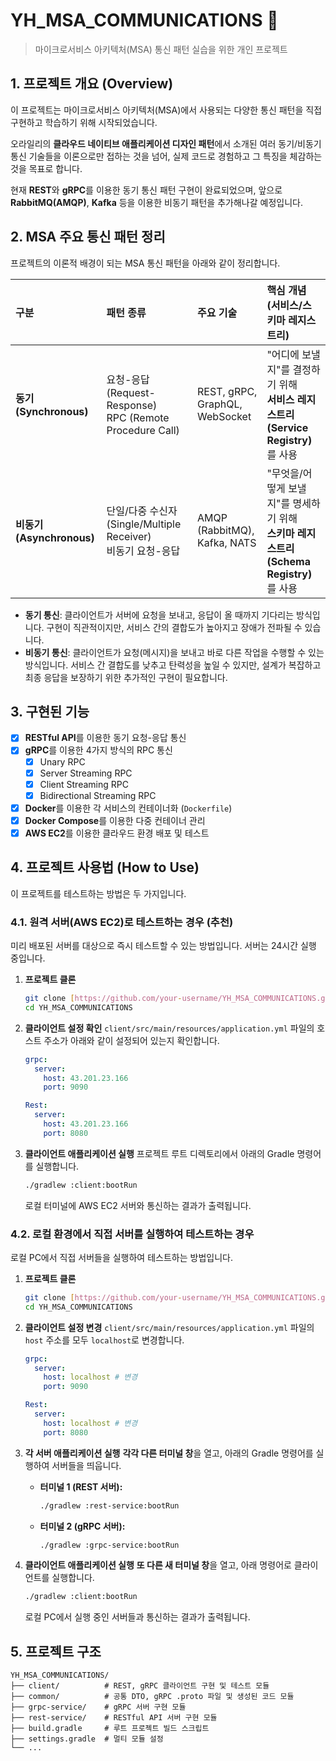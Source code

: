 # YH_MSA_COMMUNICATIONS 🔧
> 마이크로서비스 아키텍처(MSA) 통신 패턴 실습을 위한 개인 프로젝트

## 1. 프로젝트 개요 (Overview)

이 프로젝트는 마이크로서비스 아키텍처(MSA)에서 사용되는 다양한 통신 패턴을 직접 구현하고 학습하기 위해 시작되었습니다.

오라일리의 **클라우드 네이티브 애플리케이션 디자인 패턴**에서 소개된 여러 동기/비동기 통신 기술들을 이론으로만 접하는 것을 넘어, 실제 코드로 경험하고 그 특징을 체감하는 것을 목표로 합니다.

현재 **REST**와 **gRPC**를 이용한 동기 통신 패턴 구현이 완료되었으며, 앞으로 **RabbitMQ(AMQP)**, **Kafka** 등을 이용한 비동기 패턴을 추가해나갈 예정입니다.

## 2. MSA 주요 통신 패턴 정리

프로젝트의 이론적 배경이 되는 MSA 통신 패턴을 아래와 같이 정리합니다.

| 구분 | 패턴 종류 | 주요 기술 | 핵심 개념 (서비스/스키마 레지스트리) |
| :--- | :--- | :--- | :--- |
| **동기 (Synchronous)** | 요청-응답 (Request-Response)<br/>RPC (Remote Procedure Call) | REST, gRPC,<br/>GraphQL, WebSocket | "어디에 보낼지"를 결정하기 위해 <br/> **서비스 레지스트리(Service Registry)** 를 사용 |
| **비동기 (Asynchronous)** | 단일/다중 수신자 (Single/Multiple Receiver)<br/>비동기 요청-응답 | AMQP (RabbitMQ),<br/>Kafka, NATS | "무엇을/어떻게 보낼지"를 명세하기 위해 <br/> **스키마 레지스트리(Schema Registry)** 를 사용 |

-   **동기 통신**: 클라이언트가 서버에 요청을 보내고, 응답이 올 때까지 기다리는 방식입니다. 구현이 직관적이지만, 서비스 간의 결합도가 높아지고 장애가 전파될 수 있습니다.
-   **비동기 통신**: 클라이언트가 요청(메시지)을 보내고 바로 다른 작업을 수행할 수 있는 방식입니다. 서비스 간 결합도를 낮추고 탄력성을 높일 수 있지만, 설계가 복잡하고 최종 응답을 보장하기 위한 추가적인 구현이 필요합니다.

## 3. 구현된 기능

-   [x] **RESTful API**를 이용한 동기 요청-응답 통신
-   [x] **gRPC**를 이용한 4가지 방식의 RPC 통신
    -   [x] Unary RPC
    -   [x] Server Streaming RPC
    -   [x] Client Streaming RPC
    -   [x] Bidirectional Streaming RPC
-   [x] **Docker**를 이용한 각 서비스의 컨테이너화 (`Dockerfile`)
-   [x] **Docker Compose**를 이용한 다중 컨테이너 관리
-   [x] **AWS EC2**를 이용한 클라우드 환경 배포 및 테스트

## 4. 프로젝트 사용법 (How to Use)

이 프로젝트를 테스트하는 방법은 두 가지입니다.

### 4.1. 원격 서버(AWS EC2)로 테스트하는 경우 (추천)

미리 배포된 서버를 대상으로 즉시 테스트할 수 있는 방법입니다. 서버는 24시간 실행 중입니다.

1.  **프로젝트 클론**
    ```bash
    git clone [https://github.com/your-username/YH_MSA_COMMUNICATIONS.git](https://github.com/your-username/YH_MSA_COMMUNICATIONS.git)
    cd YH_MSA_COMMUNICATIONS
    ```

2.  **클라이언트 설정 확인**
    `client/src/main/resources/application.yml` 파일의 호스트 주소가 아래와 같이 설정되어 있는지 확인합니다.
    ```yaml
    grpc:
      server:
        host: 43.201.23.166
        port: 9090

    Rest:
      server:
        host: 43.201.23.166
        port: 8080
    ```

3.  **클라이언트 애플리케이션 실행**
    프로젝트 루트 디렉토리에서 아래의 Gradle 명령어를 실행합니다.
    ```bash
    ./gradlew :client:bootRun
    ```
    로컬 터미널에 AWS EC2 서버와 통신하는 결과가 출력됩니다.

### 4.2. 로컬 환경에서 직접 서버를 실행하여 테스트하는 경우

로컬 PC에서 직접 서버들을 실행하여 테스트하는 방법입니다.

1.  **프로젝트 클론**
    ```bash
    git clone [https://github.com/your-username/YH_MSA_COMMUNICATIONS.git](https://github.com/your-username/YH_MSA_COMMUNICATIONS.git)
    cd YH_MSA_COMMUNICATIONS
    ```

2.  **클라이언트 설정 변경**
    `client/src/main/resources/application.yml` 파일의 `host` 주소를 모두 `localhost`로 변경합니다.
    ```yaml
    grpc:
      server:
        host: localhost # 변경
        port: 9090

    Rest:
      server:
        host: localhost # 변경
        port: 8080
    ```

3.  **각 서버 애플리케이션 실행**
    **각각 다른 터미널 창**을 열고, 아래의 Gradle 명령어를 실행하여 서버들을 띄웁니다.
    
    * **터미널 1 (REST 서버):**
        ```bash
        ./gradlew :rest-service:bootRun
        ```
    * **터미널 2 (gRPC 서버):**
        ```bash
        ./gradlew :grpc-service:bootRun
        ```

4.  **클라이언트 애플리케이션 실행**
    **또 다른 새 터미널 창**을 열고, 아래 명령어로 클라이언트를 실행합니다.
    ```bash
    ./gradlew :client:bootRun
    ```
    로컬 PC에서 실행 중인 서버들과 통신하는 결과가 출력됩니다.

## 5. 프로젝트 구조
```
YH_MSA_COMMUNICATIONS/
├── client/          # REST, gRPC 클라이언트 구현 및 테스트 모듈
├── common/          # 공통 DTO, gRPC .proto 파일 및 생성된 코드 모듈
├── grpc-service/    # gRPC 서버 구현 모듈
├── rest-service/    # RESTful API 서버 구현 모듈
├── build.gradle     # 루트 프로젝트 빌드 스크립트
├── settings.gradle  # 멀티 모듈 설정
└── ...
```
